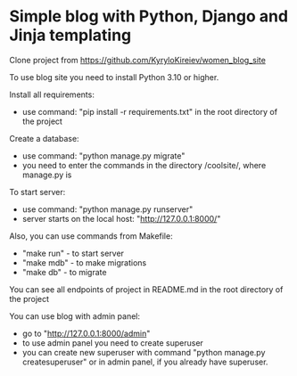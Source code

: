 # Simple blog with Python, Django and Jinja templating

Clone project from https://github.com/KyryloKireiev/women_blog_site

To use blog site you need to install Python 3.10 or higher.

Install all requirements:
+ use command: "pip install -r requirements.txt" in the root directory of the project

Create a database:
+ use command: "python manage.py migrate"
+ you need to enter the commands in the directory /coolsite/, where manage.py is

To start server:
+ use command: "python manage.py runserver"
+ server starts on the local host: "http://127.0.0.1:8000/"

Also, you can use commands from Makefile:
+ "make run" - to start server
+ "make mdb" - to make migrations
+ "make db" - to migrate

You can see all endpoints of project in README.md in the root directory of the project

You can use blog with admin panel:
+ go to "http://127.0.0.1:8000/admin"
+ to use admin panel you need to create superuser  
+ you can create new superuser with command "python manage.py createsuperuser"
  or in admin panel, if you already have superuser.
